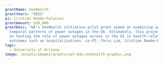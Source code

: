 ```yaml
---
grantName: OneHealth
grantYears: "2023"
pi: Cristian Román-Palacios
grantAmount: $50,000
grantDesc: "UA’s OneHealth initiative pilot grant aimed at examining spatial and
  temporal patterns of power outages in the US. Ultimately, this project focused
  on testing the role of power outages across in the US in health-related
  outcomes such as hospitalizations. co-PI: Chris Lim, Cristian Román-Palacios."
tags:
  - University of Arizona
image: /assets/images/grants/uaf-edu-onehealth-graphic.png
---
```

